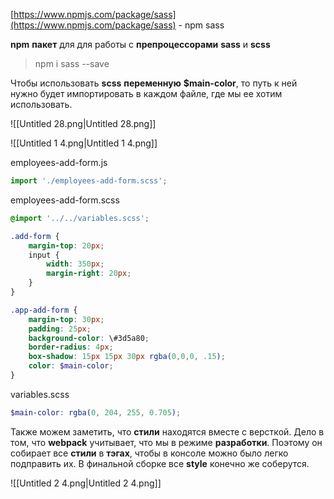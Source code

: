 [https://www.npmjs.com/package/sass](https://www.npmjs.com/package/sass) - npm sass

  

**npm** **пакет** для для работы с **препроцессорами** **sass** и **scss**

> npm i sass --save

  

Чтобы использовать **scss** **переменную** **$main-color**, то путь к ней нужно будет импортировать в каждом файле, где мы ее хотим использовать.

![[Untitled 28.png|Untitled 28.png]]

![[Untitled 1 4.png|Untitled 1 4.png]]

employees-add-form.js

```JavaScript
import './employees-add-form.scss';
```

employees-add-form.scss

```Scss
@import '../../variables.scss';

.add-form {
    margin-top: 20px;
    input {
        width: 350px;
        margin-right: 20px;
    }
}

.app-add-form {
    margin-top: 30px;
    padding: 25px;
    background-color: \#3d5a80;
    border-radius: 4px;
    box-shadow: 15px 15px 30px rgba(0,0,0, .15);
    color: $main-color;
}
```

variables.scss

```Scss
$main-color: rgba(0, 204, 255, 0.705);
```

  

Также можем заметить, что **стили** находятся вместе с версткой. Дело в том, что **webpack** учитывает, что мы в режиме **разработки**. Поэтому он собирает все **стили** в **тэгах**, чтобы в консоле можно было легко подправить их. В финальной сборке все **style** конечно же соберутся.

  

![[Untitled 2 4.png|Untitled 2 4.png]]